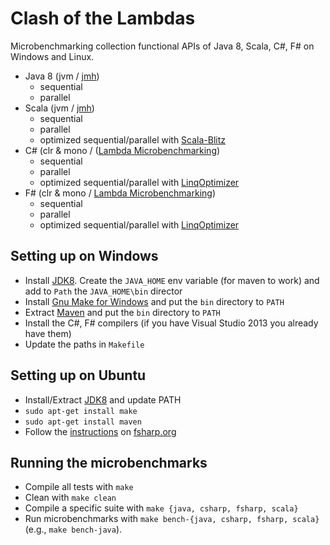 Clash of the Lambdas
====================
Microbenchmarking collection functional APIs of Java 8, Scala, C#, F# on Windows and Linux.

* Java 8 (jvm / [jmh](http://openjdk.java.net/projects/code-tools/jmh/))
  * sequential
  * parallel
* Scala (jvm / [jmh](http://openjdk.java.net/projects/code-tools/jmh/))
  * sequential
  * parallel
  * optimized sequential/parallel with [Scala-Blitz](http://scala-blitz.github.io/)
* C# (clr & mono / ([Lambda Microbenchmarking](https://github.com/biboudis/LambdaMicrobenchmarking))
  * sequential
  * parallel
  * optimized sequential/parallel with [LinqOptimizer](https://github.com/nessos/LinqOptimizer)
* F# (clr & mono / [Lambda Microbenchmarking](https://github.com/biboudis/LambdaMicrobenchmarking))
  * sequential
  * parallel
  * optimized sequential/parallel with [LinqOptimizer](https://github.com/nessos/LinqOptimizer)

Setting up on Windows
--------------------
* Install [JDK8](http://www.oracle.com/technetwork/java/javase/downloads/jdk8-downloads-2133151.html). Create the ```JAVA_HOME``` env variable (for maven to work) and add to ```Path``` the ```JAVA_HOME\bin``` director
* Install [Gnu Make for Windows](http://gnuwin32.sourceforge.net/packages/make.htm) and put the ```bin``` directory to ```PATH```
* Extract [Maven](http://maven.apache.org/download.cgi) and put the ```bin``` directory to ```PATH```
* Install the C#, F# compilers (if you have Visual Studio 2013 you already have them)
* Update the paths in ```Makefile```

Setting up on Ubuntu
--------------------
* Install/Extract [JDK8](http://www.oracle.com/technetwork/java/javase/downloads/jdk8-downloads-2133151.html) and update PATH
* ```sudo apt-get install make```
* ```sudo apt-get install maven```
* Follow the [instructions](http://fsharp.org/use/linux/) on [fsharp.org](http://fsharp.org)

Running the microbenchmarks
---------------------------
* Compile all tests with ```make```
* Clean with ```make clean```
* Compile a specific suite with ```make {java, csharp, fsharp, scala}```
* Run microbenchmarks with ```make bench-{java, csharp, fsharp, scala}``` (e.g., ```make
  bench-java```).
